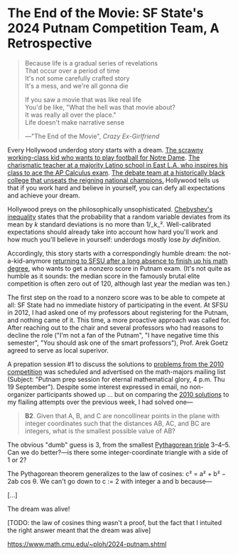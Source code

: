 # The End of the Movie: SF State's 2024 Putnam Competition Team, A Retrospective

> Because life is a gradual series of revelations  
> That occur over a period of time  
> It's not some carefully crafted story  
> It's a mess, and we're all gonna die  
>
> If you saw a movie that was like real life  
> You'd be like, "What the hell was that movie about?  
> It was really all over the place."  
> Life doesn't make narrative sense
>
> —"The End of the Movie", _Crazy Ex-Girlfriend_

Every Hollywood underdog story starts with a dream. [The scrawny working-class kid who wants to play football for Notre Dame](https://en.wikipedia.org/wiki/Rudy_(film)). [The charismatic teacher at a majority Latino school in East L.A. who inspires his class to ace the AP Calculus exam](https://en.wikipedia.org/wiki/Stand_and_Deliver). [The debate team at a historically black college that unseats the reigning national champions.](https://en.wikipedia.org/wiki/The_Great_Debaters) Hollywood tells us that if you work hard and believe in yourself, you can defy all expectations and achieve your dream.

Hollywood preys on the philosophically unsophisticated. [Chebyshev's inequality](https://en.wikipedia.org/wiki/Chebyshev%27s_inequality) states that the probability that a random variable deviates from its mean by _k_ standard deviations is no more than 1/_k_². Well-calibrated expectations should already take into account how hard you'll work and how much you'll believe in yourself: underdogs mostly lose _by definition_.

Accordingly, this story starts with a correspondingly humble dream: the not-a-kid-anymore [returning to SFSU after a long absence to finish up his math degree](http://zackmdavis.net/blog/2024/05/should-i-finish-my-bachelors-degree/), who wants to get a nonzero score in Putnam exam. (It's not quite as humble as it sounds: the median score in the famously brutal elite competition is often zero out of 120, although last year the median was ten.)

The first step on the road to a nonzero score was to be able to compete at all: SF State had no immediate history of participating in the event. At SFSU in 2012, I had asked one of my professors about registering for the Putnam, and nothing came of it. This time, a more proactive approach was called for. After reaching out to the chair and several professors who had reasons to decline the role ("I'm not a fan of the Putnam", "I have negative time this semester", "You should ask one of the smart professors"), Prof. Arek Goetz agreed to serve as local superivor.

A prepation session #1 to discuss the solutions to [problems from the 2010 competition](https://kskedlaya.org/putnam-archive/2010.pdf) was scheduled and advertised on the math-majors mailing list (Subject: "Putnam prep session for eternal mathematical glory, 4 p.m. Thu 19 September"). Despite some interest expressed in email, no non-organizer participants showed up ... but on comparing the [2010 solutions](https://kskedlaya.org/putnam-archive/2010s.pdf) to my flailing attempts over the previous week, I had solved one—

> **B2**. Given that A, B, and C are noncollinear points in the plane with integer coordinates such that the distances AB, AC, and BC are integers, what is the smallest possible value of AB?

The obvious "dumb" guess is 3, from the smallest [Pythagorean triple](https://en.wikipedia.org/wiki/Pythagorean_triple) 3–4–5. Can we do better?—is there some integer-coordinate triangle with a side of 1 or 2?

The Pythagorean theorem generalizes to the law of cosines: c² = a² + b² − 2ab cos θ. We can't go down to c := 2 with integer a and b because—

[...]

The dream was alive!


[TODO: the law of cosines thing wasn't a proof, but the fact that I intuited the right answer meant that the dream was alive]

https://www.math.cmu.edu/~ploh/2024-putnam.shtml

